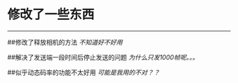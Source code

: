 # 修改了一些东西
------
##修改了释放相机的方法 *不知道好不好用*  

##解决了发送端一段时间后停止发送的问题 *为什么只发1000帧呢。。。*  

##似乎动态码率的功能不太好用 *可能是我用的不对？？*
